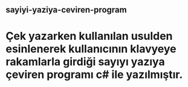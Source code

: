 ## sayiyi-yaziya-ceviren-program
# Çek yazarken kullanılan usulden esinlenerek kullanıcının klavyeye rakamlarla girdiği sayıyı yazıya çeviren programı c# ile yazılmıştır.
